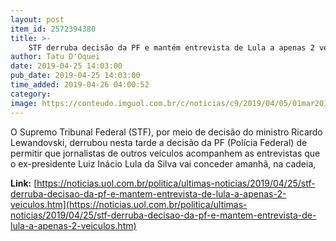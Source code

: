 ```yaml
---
layout: post
item_id: 2572394380
title: >-
    STF derruba decisão da PF e mantém entrevista de Lula a apenas 2 veículos
author: Tatu D'Oquei
date: 2019-04-25 14:03:00
pub_date: 2019-04-25 14:03:00
time_added: 2019-04-26 04:00:52
category: 
image: https://conteudo.imguol.com.br/c/noticias/c9/2019/04/05/01mar2018---o-ex-presidente-lula-durante-entrevista-a-afp-em-sao-paulo-1554468211267_v2_615x300.jpg
---
```


O Supremo Tribunal Federal (STF), por meio de decisão do ministro Ricardo Lewandovski, derrubou nesta tarde a decisão da PF (Polícia Federal) de permitir que jornalistas de outros veículos acompanhem as entrevistas que o ex-presidente Luiz Inácio Lula da Silva vai conceder amanhã, na cadeia, 

**Link:** [https://noticias.uol.com.br/politica/ultimas-noticias/2019/04/25/stf-derruba-decisao-da-pf-e-mantem-entrevista-de-lula-a-apenas-2-veiculos.htm](https://noticias.uol.com.br/politica/ultimas-noticias/2019/04/25/stf-derruba-decisao-da-pf-e-mantem-entrevista-de-lula-a-apenas-2-veiculos.htm)

